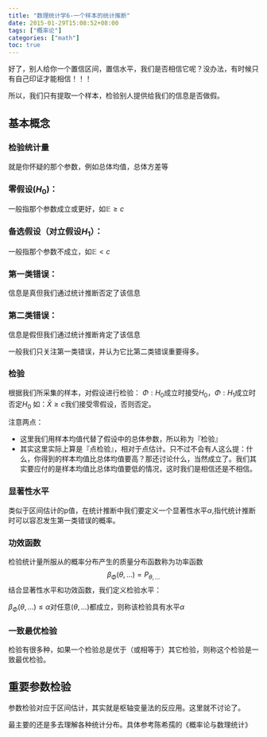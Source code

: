 ```yaml
---
title: "数理统计学6-一个样本的统计推断"
date: 2015-01-29T15:08:52+08:00
tags: ["概率论"]
categories: ["math"]
toc: true
---
```


好了，别人给你一个置信区间，置信水平，我们是否相信它呢？没办法，有时候只有自己印证才能相信！！！

所以，我们只有提取一个样本，检验别人提供给我们的信息是否做假。

## 基本概念
### 检验统计量
就是你怀疑的那个参数，例如总体均值，总体方差等

### 零假设($H_0$)：
一般指那个参数成立或更好，如$\mathbb E \ge c$

### 备选假设（对立假设$H_1$）： 
一般指那个参数不成立，如$\mathbb E \lt c$


### 第一类错误：
信息是真但我们通过统计推断否定了该信息
### 第二类错误：
信息是假但我们通过统计推断肯定了该信息

一般我们只关注第一类错误，并认为它比第二类错误重要得多。

### 检验
根据我们所采集的样本，对假设进行检验：
$\Phi : H_0$成立时接受$H_0$，$\Phi : H_1$成立时否定$H_0$
如：$\bar X \ge c$我们接受零假设，否则否定。

注意两点：

* 这里我们用样本均值代替了假设中的总体参数，所以称为『检验』
* 其实这里实际上算是『点检验』，相对于点估计。只不过不会有人这么提：什么，你得到的样本均值比总体均值要高？那还讨论什么，当然成立了。我们其实要应付的是样本均值比总体均值要低的情况，这时我们是相信还是不相信。

### 显著性水平
类似于区间估计的p值，在统计推断中我们要定义一个显著性水平$\alpha$,指代统计推断时可以容忍发生第一类错误的概率。

### 功效函数
检验统计量所服从的概率分布产生的质量分布函数称为功率函数
$$
\beta_\Phi (\theta,\ldots)=P_{\theta,\ldots}
$$
结合显著性水平和功效函数，我们定义检验水平：

$\beta_\Phi (\theta,\ldots)\le \alpha$对任意$(\theta,\ldots)$都成立，则称该检验具有水平$\alpha$

### 一致最优检验
检验有很多种，如果一个检验总是优于（或相等于）其它检验，则称这个检验是一致最优检验。

## 重要参数检验
参数检验对应于区间估计，其实就是枢轴变量法的反应用。这里就不讨论了。

最主要的还是多去理解各种统计分布。具体参考陈希孺的《概率论与数理统计》